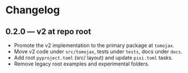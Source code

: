 # Changelog

## 0.2.0 — v2 at repo root
- Promote the v2 implementation to the primary package at `tomojax`.
- Move v2 code under `src/tomojax`, tests under `tests`, docs under `docs`.
- Add root `pyproject.toml` (src/ layout) and update `pixi.toml` tasks.
- Remove legacy root examples and experimental folders.

